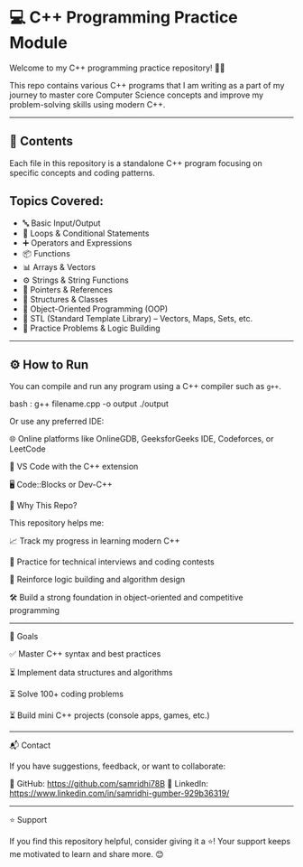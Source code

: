 # 💻 C++ Programming Practice Module

Welcome to my C++ programming practice repository! 👨‍💻  

This repo contains various C++ programs that I am writing as a part of my journey to master core Computer Science concepts and improve my problem-solving skills using modern C++.

---
## 📂 Contents

Each file in this repository is a standalone C++ program focusing on specific concepts and coding patterns.

## Topics Covered:
- 🔤 Basic Input/Output
- 🔁 Loops & Conditional Statements
- ➕ Operators and Expressions
- 📦 Functions
- 📊 Arrays & Vectors
- ⚙️ Strings & String Functions
- 📍 Pointers & References
- 🌳 Structures & Classes
- 🧠 Object-Oriented Programming (OOP)
- 🧱 STL (Standard Template Library) – Vectors, Maps, Sets, etc.
- 🧪 Practice Problems & Logic Building

---

## ⚙️ How to Run

You can compile and run any program using a C++ compiler such as `g++`.

bash :
g++ filename.cpp -o output
./output

Or use any preferred IDE:

🌐 Online platforms like OnlineGDB, GeeksforGeeks IDE, Codeforces, or LeetCode

🧩 VS Code with the C++ extension

🖥️ Code::Blocks or Dev-C++


🎯 Why This Repo?

This repository helps me:

📈 Track my progress in learning modern C++

🧠 Practice for technical interviews and coding contests

🔁 Reinforce logic building and algorithm design

🛠️ Build a strong foundation in object-oriented and competitive programming

---

📌 Goals

✅ Master C++ syntax and best practices

⏳ Implement data structures and algorithms

⏳ Solve 100+ coding problems

⏳ Build mini C++ projects (console apps, games, etc.)

---

📬 Contact

If you have suggestions, feedback, or want to collaborate:

🐙 GitHub: https://github.com/samridhi78B
💼 LinkedIn: https://www.linkedin.com/in/samridhi-gumber-929b36319/

---

⭐ Support

If you find this repository helpful, consider giving it a ⭐!
Your support keeps me motivated to learn and share more. 😊
